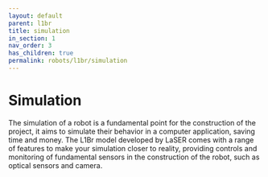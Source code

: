 ```yaml
---
layout: default
parent: l1br
title: simulation
in_section: 1
nav_order: 3
has_children: true
permalink: robots/l1br/simulation
---
```


# Simulation

The simulation of a robot is a fundamental point for the construction of the project, it aims to simulate their behavior in a computer application, saving time and money. The L1Br model developed by LaSER comes with a range of features to make your simulation closer to reality, providing controls and monitoring of fundamental sensors in the construction of the robot, such as optical sensors and camera.